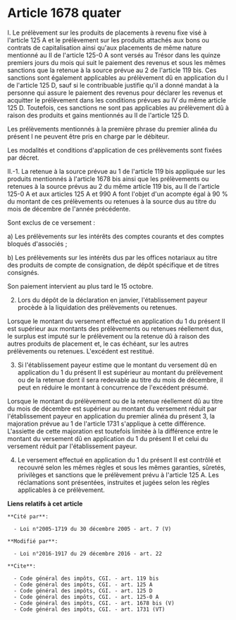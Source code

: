 # Article 1678 quater

I. Le prélèvement sur les produits de placements à revenu fixe visé à l'article 125 A et le prélèvement sur les produits
attachés aux bons ou contrats de capitalisation ainsi qu'aux placements de même nature mentionné au II de l'article 125-0 A
sont versés au Trésor dans les quinze premiers jours du mois qui suit le paiement des revenus et sous les mêmes sanctions que
la retenue à la source prévue au 2 de l'article 119 bis. Ces sanctions sont également applicables au prélèvement dû en
application du I de l'article 125 D, sauf si le contribuable justifie qu'il a donné mandat à la personne qui assure le
paiement des revenus pour déclarer les revenus et acquitter le prélèvement dans les conditions prévues au IV du même article
125 D. Toutefois, ces sanctions ne sont pas applicables au prélèvement dû à raison des produits et gains mentionnés au II de
l'article 125 D. 

Les prélèvements mentionnés à la première phrase du premier alinéa du présent I ne peuvent être pris en charge par le
débiteur. 

Les modalités et conditions d'application de ces prélèvements sont fixées par décret. 

II.-1. La retenue à la source prévue au 1 de l'article 119 bis appliquée sur les produits mentionnés à l'article 1678 bis
ainsi que les prélèvements ou retenues à la source prévus au 2 du même article 119 bis, au II de l'article 125-0 A et aux
articles 125 A et 990 A font l'objet d'un acompte égal à 90 % du montant de ces prélèvements ou retenues à la source dus au
titre du mois de décembre de l'année précédente. 

Sont exclus de ce versement : 

a) Les prélèvements sur les intérêts des comptes courants et des comptes bloqués d'associés ; 

b) Les prélèvements sur les intérêts dus par les offices notariaux au titre des produits de compte de consignation, de dépôt
spécifique et de titres consignés. 

Son paiement intervient au plus tard le 15 octobre. 

2. Lors du dépôt de la déclaration en janvier, l'établissement payeur procède à la liquidation des prélèvements ou retenues. 

Lorsque le montant du versement effectué en application du 1 du présent II est supérieur aux montants des prélèvements ou
retenues réellement dus, le surplus est imputé sur le prélèvement ou la retenue dû à raison des autres produits de placement
et, le cas échéant, sur les autres prélèvements ou retenues. L'excédent est restitué. 

3. Si l'établissement payeur estime que le montant du versement dû en application du 1 du présent II est supérieur au montant
du prélèvement ou de la retenue dont il sera redevable au titre du mois de décembre, il peut en réduire le montant à
concurrence de l'excédent présumé. 

Lorsque le montant du prélèvement ou de la retenue réellement dû au titre du mois de décembre est supérieur au montant du
versement réduit par l'établissement payeur en application du premier alinéa du présent 3, la majoration prévue au 1 de
l'article 1731 s'applique à cette différence. L'assiette de cette majoration est toutefois limitée à la différence entre le
montant du versement dû en application du 1 du présent II et celui du versement réduit par l'établissement payeur. 

4. Le versement effectué en application du 1 du présent II est contrôlé et recouvré selon les mêmes règles et sous les mêmes
garanties, sûretés, privilèges et sanctions que le prélèvement prévu à l'article 125 A. Les réclamations sont présentées,
instruites et jugées selon les règles applicables à ce prélèvement.

**Liens relatifs à cet article**

	**Cité par**:

	  - Loi n°2005-1719 du 30 décembre 2005 - art. 7 (V)

	**Modifié par**:

	  - Loi n°2016-1917 du 29 décembre 2016 - art. 22

	**Cite**:

	  - Code général des impôts, CGI. - art. 119 bis
	  - Code général des impôts, CGI. - art. 125 A
	  - Code général des impôts, CGI. - art. 125 D
	  - Code général des impôts, CGI. - art. 125-0 A
	  - Code général des impôts, CGI. - art. 1678 bis (V)
	  - Code général des impôts, CGI. - art. 1731 (VT)
